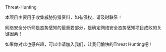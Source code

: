 
Threat-Hunting

本项目主要用于收集威胁狩猎资料，如有侵权，请及时联系！

网络安全分析师是态势感知的最重要部分，是确定网络安全态势感知项目成败的关键因素！

如果你对此也感兴趣，可以申请加入我们，让我们愉快的Threat Hunting吧！
